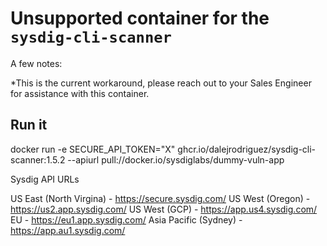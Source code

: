 # Unsupported container for the `sysdig-cli-scanner`

A few notes:

*This is the current workaround, please reach out to your Sales Engineer for assistance with this container. 

## Run it

docker run -e SECURE_API_TOKEN="X" ghcr.io/dalejrodriguez/sysdig-cli-scanner:1.5.2 --apiurl <api-url> pull://docker.io/sysdiglabs/dummy-vuln-app

Sysdig API URLs

US East (North Virgina) - https://secure.sysdig.com/
US West (Oregon) - https://us2.app.sysdig.com/
US West (GCP) - https://app.us4.sysdig.com/
EU - https://eu1.app.sysdig.com/
Asia Pacific (Sydney) - https://app.au1.sysdig.com/

